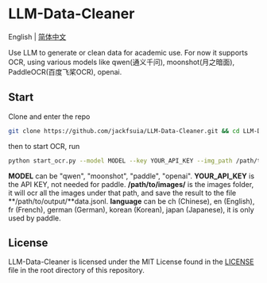 # LLM-Data-Cleaner

English | [简体中文](README_zh.md)

Use LLM to generate or clean data for academic use. For now it supports OCR, using various models like qwen(通义千问), moonshot(月之暗面), PaddleOCR(百度飞桨OCR), openai.
## Start
Clone and enter the repo
```bash
git clone https://github.com/jackfsuia/LLM-Data-Cleaner.git && cd LLM-Data-Cleaner
```
then to start OCR, run 
```bash
python start_ocr.py --model MODEL --key YOUR_API_KEY --img_path /path/to/images/ --outdir /path/to/output/ --lang language
```
**MODEL** can be "qwen", "moonshot", "paddle", "openai". **YOUR_API_KEY** is the API KEY, not needed for paddle. **/path/to/images/** is the images folder, it will ocr all the images under that path, and save the result to the file **/path/to/output/**data.jsonl. **language** can be ch (Chinese), en (English), fr (French), german (German), korean (Korean), japan (Japanese), it is only used by paddle.

## License

LLM-Data-Cleaner is licensed under the MIT License found in the [LICENSE](LICENSE) file in the root directory of this repository.
